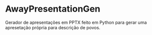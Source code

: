 # AwayPresentationGen
Gerador de apresentações em PPTX feito em Python para gerar uma apresetação própria para descrição de povos.
